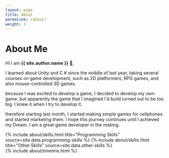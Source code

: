 ```yaml
---
layout: page
title: About
permalink: /about/
weight: 3
---
```


# **About Me**

Hi I am **{{ site.author.name }}** :wave:,<br>

I learned about Unity and C # since the middle of last year, taking several courses on game development, such as  2D platformers, RPG games, and also mouse-controlled 3D games.

because I was excited to develop a game, I decided to develop my own game. but apparently the game that I imagined I'd build turned out to be too big. I knew it when I try to develop it.

therefore starting last month, I started making simple games for cellphones and started marketing them. I hope this journey continues until I achieved my Dream. I am a great game developer in the making.

<div class="row">
{% include about/skills.html title="Programming Skills" source=site.data.programming-skills %}
{% include about/skills.html title="Other Skills" source=site.data.other-skills %}
</div>

<div class="row">
{% include about/timeline.html %}
</div>